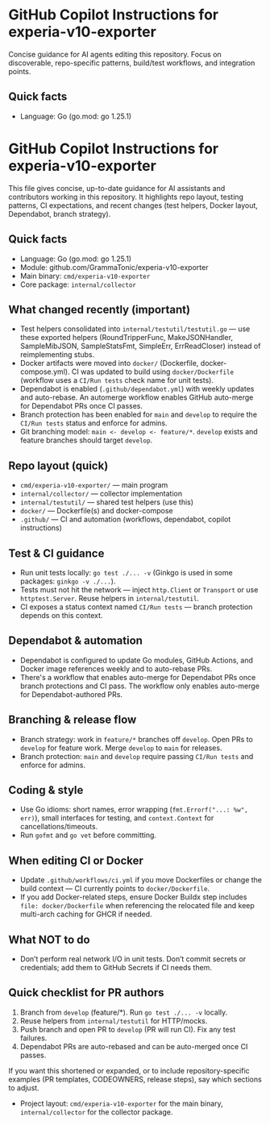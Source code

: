 # GitHub Copilot Instructions for experia-v10-exporter

Concise guidance for AI agents editing this repository. Focus on discoverable, repo-specific patterns, build/test workflows, and integration points.

## Quick facts
- Language: Go (go.mod: go 1.25.1)
# GitHub Copilot Instructions for experia-v10-exporter

This file gives concise, up-to-date guidance for AI assistants and contributors working in this repository. It highlights repo layout, testing patterns, CI expectations, and recent changes (test helpers, Docker layout, Dependabot, branch strategy).

## Quick facts
- Language: Go (go.mod: go 1.25.1)
- Module: github.com/GrammaTonic/experia-v10-exporter
- Main binary: `cmd/experia-v10-exporter`
- Core package: `internal/collector`

## What changed recently (important)
- Test helpers consolidated into `internal/testutil/testutil.go` — use these exported helpers (RoundTripperFunc, MakeJSONHandler, SampleMibJSON, SampleStatsFmt, SimpleErr, ErrReadCloser) instead of reimplementing stubs.
- Docker artifacts were moved into `docker/` (Dockerfile, docker-compose.yml). CI was updated to build using `docker/Dockerfile` (workflow uses a `CI/Run tests` check name for unit tests).
- Dependabot is enabled (`.github/dependabot.yml`) with weekly updates and auto-rebase. An automerge workflow enables GitHub auto-merge for Dependabot PRs once CI passes.
- Branch protection has been enabled for `main` and `develop` to require the `CI/Run tests` status and enforce for admins.
- Git branching model: `main <- develop <- feature/*`. `develop` exists and feature branches should target `develop`.

## Repo layout (quick)
- `cmd/experia-v10-exporter/` — main program
- `internal/collector/` — collector implementation
- `internal/testutil/` — shared test helpers (use this)
- `docker/` — Dockerfile(s) and docker-compose
- `.github/` — CI and automation (workflows, dependabot, copilot instructions)

## Test & CI guidance
- Run unit tests locally: `go test ./... -v` (Ginkgo is used in some packages: `ginkgo -v ./...`).
- Tests must not hit the network — inject `http.Client` or `Transport` or use `httptest.Server`. Reuse helpers in `internal/testutil`.
- CI exposes a status context named `CI/Run tests` — branch protection depends on this context.

## Dependabot & automation
- Dependabot is configured to update Go modules, GitHub Actions, and Docker image references weekly and to auto-rebase PRs.
- There's a workflow that enables auto-merge for Dependabot PRs once branch protections and CI pass. The workflow only enables auto-merge for Dependabot-authored PRs.

## Branching & release flow
- Branch strategy: work in `feature/*` branches off `develop`. Open PRs to `develop` for feature work. Merge `develop` to `main` for releases.
- Branch protection: `main` and `develop` require passing `CI/Run tests` and enforce for admins.

## Coding & style
- Use Go idioms: short names, error wrapping (`fmt.Errorf("...: %w", err)`), small interfaces for testing, and `context.Context` for cancellations/timeouts.
- Run `gofmt` and `go vet` before committing.

## When editing CI or Docker
- Update `.github/workflows/ci.yml` if you move Dockerfiles or change the build context — CI currently points to `docker/Dockerfile`.
- If you add Docker-related steps, ensure Docker Buildx step includes `file: docker/Dockerfile` when referencing the relocated file and keep multi-arch caching for GHCR if needed.

## What NOT to do
- Don’t perform real network I/O in unit tests. Don’t commit secrets or credentials; add them to GitHub Secrets if CI needs them.

## Quick checklist for PR authors
1. Branch from `develop` (feature/*). Run `go test ./... -v` locally.
2. Reuse helpers from `internal/testutil` for HTTP/mocks.
3. Push branch and open PR to `develop` (PR will run CI). Fix any test failures.
4. Dependabot PRs are auto-rebased and can be auto-merged once CI passes.

If you want this shortened or expanded, or to include repository-specific examples (PR templates, CODEOWNERS, release steps), say which sections to adjust.
- Project layout: `cmd/experia-v10-exporter` for the main binary, `internal/collector` for the collector package.
